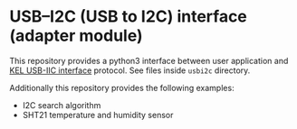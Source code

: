 # USB–I2C (USB to I2C) interface (adapter module)

This repository provides a python3 interface between user application and [KEL USB-IIC interface](http://kel.si/) protocol. See files inside `usbi2c` directory.

Additionally this repository provides the following examples:
* I2C search algorithm
* SHT21 temperature and humidity sensor
